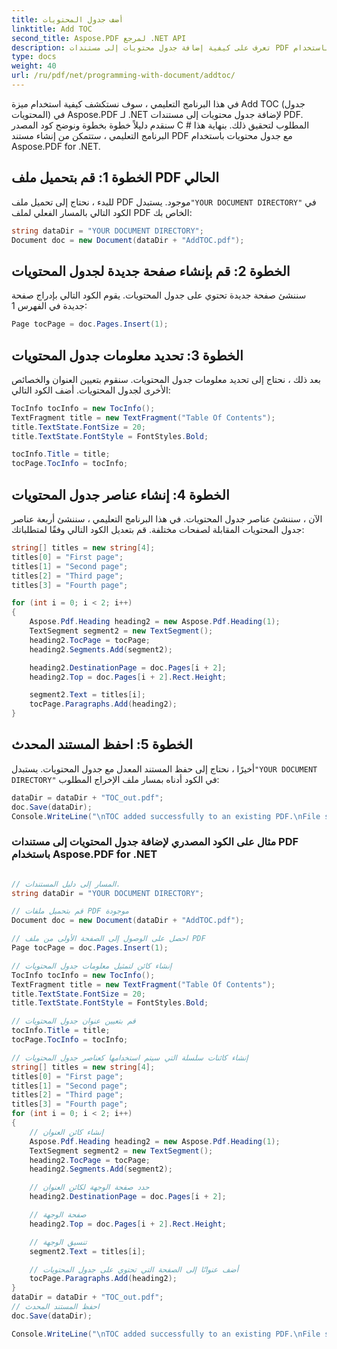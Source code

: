 ```yaml
---
title: أضف جدول المحتويات
linktitle: Add TOC
second_title: Aspose.PDF لمرجع .NET API
description: تعرف على كيفية إضافة جدول محتويات إلى مستندات PDF باستخدام Aspose.PDF for .NET. دليل خطوة بخطوة مع مثال التعليمات البرمجية المصدر. تعزيز التنقل في المستند!
type: docs
weight: 40
url: /ru/pdf/net/programming-with-document/addtoc/
---
```


في هذا البرنامج التعليمي ، سوف نستكشف كيفية استخدام ميزة Add TOC (جدول المحتويات) في Aspose.PDF لـ .NET لإضافة جدول محتويات إلى مستندات PDF. سنقدم دليلاً خطوة بخطوة ونوضح كود المصدر C # المطلوب لتحقيق ذلك. بنهاية هذا البرنامج التعليمي ، ستتمكن من إنشاء مستند PDF مع جدول محتويات باستخدام Aspose.PDF for .NET.


## الخطوة 1: قم بتحميل ملف PDF الحالي

للبدء ، نحتاج إلى تحميل ملف PDF موجود. يستبدل`"YOUR DOCUMENT DIRECTORY"` في الكود التالي بالمسار الفعلي لملف PDF الخاص بك:

```csharp
string dataDir = "YOUR DOCUMENT DIRECTORY";
Document doc = new Document(dataDir + "AddTOC.pdf");
```

## الخطوة 2: قم بإنشاء صفحة جديدة لجدول المحتويات

سننشئ صفحة جديدة تحتوي على جدول المحتويات. يقوم الكود التالي بإدراج صفحة جديدة في الفهرس 1:

```csharp
Page tocPage = doc.Pages.Insert(1);
```

## الخطوة 3: تحديد معلومات جدول المحتويات

بعد ذلك ، نحتاج إلى تحديد معلومات جدول المحتويات. سنقوم بتعيين العنوان والخصائص الأخرى لجدول المحتويات. أضف الكود التالي:

```csharp
TocInfo tocInfo = new TocInfo();
TextFragment title = new TextFragment("Table Of Contents");
title.TextState.FontSize = 20;
title.TextState.FontStyle = FontStyles.Bold;

tocInfo.Title = title;
tocPage.TocInfo = tocInfo;
```

## الخطوة 4: إنشاء عناصر جدول المحتويات

الآن ، سننشئ عناصر جدول المحتويات. في هذا البرنامج التعليمي ، سننشئ أربعة عناصر جدول المحتويات المقابلة لصفحات مختلفة. قم بتعديل الكود التالي وفقًا لمتطلباتك:

```csharp
string[] titles = new string[4];
titles[0] = "First page";
titles[1] = "Second page";
titles[2] = "Third page";
titles[3] = "Fourth page";

for (int i = 0; i < 2; i++)
{
    Aspose.Pdf.Heading heading2 = new Aspose.Pdf.Heading(1);
    TextSegment segment2 = new TextSegment();
    heading2.TocPage = tocPage;
    heading2.Segments.Add(segment2);

    heading2.DestinationPage = doc.Pages[i + 2];
    heading2.Top = doc.Pages[i + 2].Rect.Height;

    segment2.Text = titles[i];
    tocPage.Paragraphs.Add(heading2);
}
```

## الخطوة 5: احفظ المستند المحدث

 أخيرًا ، نحتاج إلى حفظ المستند المعدل مع جدول المحتويات. يستبدل`"YOUR DOCUMENT DIRECTORY"` في الكود أدناه بمسار ملف الإخراج المطلوب:

```csharp
dataDir = dataDir + "TOC_out.pdf";
doc.Save(dataDir);
Console.WriteLine("\nTOC added successfully to an existing PDF.\nFile saved at " + dataDir);
```

### مثال على الكود المصدري لإضافة جدول المحتويات إلى مستندات PDF باستخدام Aspose.PDF for .NET

```csharp

// المسار إلى دليل المستندات.
string dataDir = "YOUR DOCUMENT DIRECTORY";

// قم بتحميل ملفات PDF موجودة
Document doc = new Document(dataDir + "AddTOC.pdf");

// احصل على الوصول إلى الصفحة الأولى من ملف PDF
Page tocPage = doc.Pages.Insert(1);

// إنشاء كائن لتمثيل معلومات جدول المحتويات
TocInfo tocInfo = new TocInfo();
TextFragment title = new TextFragment("Table Of Contents");
title.TextState.FontSize = 20;
title.TextState.FontStyle = FontStyles.Bold;

// قم بتعيين عنوان جدول المحتويات
tocInfo.Title = title;
tocPage.TocInfo = tocInfo;

// إنشاء كائنات سلسلة التي سيتم استخدامها كعناصر جدول المحتويات
string[] titles = new string[4];
titles[0] = "First page";
titles[1] = "Second page";
titles[2] = "Third page";
titles[3] = "Fourth page";
for (int i = 0; i < 2; i++)
{
	// إنشاء كائن العنوان
	Aspose.Pdf.Heading heading2 = new Aspose.Pdf.Heading(1);
	TextSegment segment2 = new TextSegment();
	heading2.TocPage = tocPage;
	heading2.Segments.Add(segment2);

	// حدد صفحة الوجهة لكائن العنوان
	heading2.DestinationPage = doc.Pages[i + 2];

	// صفحة الوجهة
	heading2.Top = doc.Pages[i + 2].Rect.Height;

	// تنسيق الوجهة
	segment2.Text = titles[i];

	// أضف عنوانًا إلى الصفحة التي تحتوي على جدول المحتويات
	tocPage.Paragraphs.Add(heading2);
}
dataDir = dataDir + "TOC_out.pdf";
// احفظ المستند المحدث
doc.Save(dataDir);

Console.WriteLine("\nTOC added successfully to an existing PDF.\nFile saved at " + dataDir);

```
